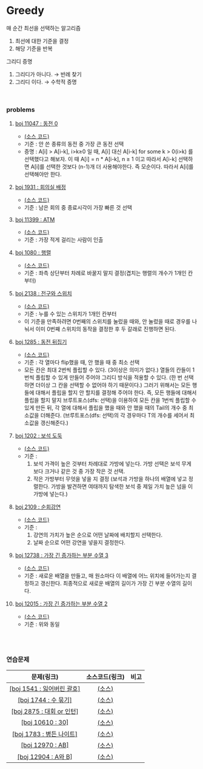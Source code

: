 # Greedy

매 순간 최선을 선택하는 알고리즘

1. 최선에 대한 기준을 결정
2. 해당 기준을 반복

그리디 증명

1. 그리디가 아니다. → 반례 찾기
2. 그리디 이다. → 수학적 증명

<br>

### problems

1. [boj 11047 : 동전 0](https://www.acmicpc.net/prblem/11047)
    - [(소스 코드)](https://github.com/95kim1/study_learn/blob/main/ps/learn/middle1/Greedy/boj11047.cpp)
    - 기준 : 안 쓴 종류의 동전 중 가장 큰 동전 선택
    - 증명 : A[i] > A[i-k], i>k≥0 일 때, A[i] 대신 A[i-k] for some k > 0(i>k) 를 선택했다고 해보자. 이 때 A[i] = n * A[i-k], n ≥ 1 이고 따라서 A[i-k] 선택하면 A[i]를 선택한 것보다 (n-1)개 더 사용해야한다. 즉 모순이다. 따라서 A[i]를 선택해야만 한다.

2. [boj 1931 : 회의실 배정](https://www.acmicpc.net/prblem/1931)
    - [(소스 코드)](https://github.com/95kim1/study_learn/blob/main/ps/learn/middle1/Greedy/boj1931.cpp)
    - 기준 : 남은 회의 중 종료시각이 가장 빠른 것 선택

3. [boj 11399 : ATM](https://www.acmicpc.net/prblem/11399)
    - [(소스 코드)](https://github.com/95kim1/study_learn/blob/main/ps/learn/middle1/Greedy/boj11399.cpp)
    - 기준 : 가장 적게 걸리는 사람이 인출

4. [boj 1080 : 행렬](https://www.acmicpc.net/prblem/1080)
    - [(소스 코드)](https://github.com/95kim1/study_learn/blob/main/ps/learn/middle1/Greedy/boj1080.cpp)
    - 기준 : 좌측 상단부터 차례로 바꿀지 말지 결정(겹치는 행렬의 개수가 1개인 칸 부터)

5. [boj 2138 : 전구와 스위치](https://www.acmicpc.net/prblem/2138)
    - [(소스 코드)](https://github.com/95kim1/study_learn/blob/main/ps/learn/middle1/Greedy/boj2138.cpp)
    - 기준 : 누를 수 있는 스위치가 1개인 칸부터
    - 이 기준을 만족하려면 0번째의 스위치를 눌렀을 때와, 안 눌렀을 때로 경우를 나눠서 이미 0번째 스위치의 동작을 결정한 후 두 갈래로 진행하면 된다.

6. [boj 1285 : 동전 뒤집기](https://www.acmicpc.net/prblem/1285)
    - [(소스 코드)](https://github.com/95kim1/study_learn/blob/main/ps/learn/middle1/Greedy/boj1285.cpp)
    - 기준 : 각 열마다 flip했을 때, 안 했을 때 중 최소 선택
    - 모든 칸은 최대 2번씩 플립할 수 있다. (3이상은 의미가 없다.)
 열들의 칸들이 1번씩 플립할 수 있게 만들어 주어야 그리디 방식을 적용할 수 있다. (한 번 선택하면 더이상 그 칸을 선택할 수 없어야 하기 때문이다.)
 그러기 위해서는 모든 행들에 대해서 플립을 할지 안 할지를 결정해 주어야 한다.
 즉, 모든 행들에 대해서 플립을 할지 말지 브루트포스(dfs: 선택)을 이용하여 모든 칸을 1번씩 플립할 수 있게 만든 뒤, 각 열에 대해서 플립을 했을 때와 안 했을 때의 Tail의 개수 중 최소값을 더해준다. (브루트포스(dfs: 선택)의 각 경우마다 T의 개수를 세어서 최소값을 갱신해준다.)

7. [boj 1202 : 보석 도둑](https://www.acmicpc.net/prblem/1202)
    - [(소스 코드)](https://github.com/95kim1/study_learn/blob/main/ps/learn/middle1/Greedy/boj1202.cpp)
    - 기준 :
      1. 보석 가격이 높은 것부터 차례대로 가방에 넣는다. 가방 선택은 보석 무게 보다 크거나 같은 것 중 가장 작은 것 선택.
      2. 작은 가방부터 무엇을 넣을 지 결정 (보석과 가방을 하나의 배열에 넣고 정렬한다. 가방을 발견하면 여태까지 탐색한 보석 중 제일 가치 높은 넘을 이 가방에 넣는다.)

8. [boj 2109 : 순회강연](https://www.acmicpc.net/prblem/2109)
    - [(소스 코드)](https://github.com/95kim1/study_learn/blob/main/ps/learn/middle1/Greedy/boj2109.cpp)
    - 기준 :
      1. 강연의 가치가 높은 순으로 어떤 날짜에 배치할지 선택한다.
      2. 날짜 순으로 어떤 강연을 넣을지 결정한다.

9. [boj 12738 : 가장 긴 증가하는 부분 수열 3](https://www.acmicpc.net/prblem/12738)
    - [(소스 코드)](https://github.com/95kim1/study_learn/blob/main/ps/learn/middle1/Greedy/boj12738.cpp)
    - 기준 : 새로운 배열을 만들고, 매 원소마다 이 배열에 어느 위치에 들어가는지 결정하고 갱신한다. 최종적으로 새로운 배열의 길이가 가장 긴 부분 수열의 길이다.

10. [boj 12015 : 가장 긴 증가하는 부분 수열 2](https://www.acmicpc.net/prblem/12015)
    - [(소스 코드)](https://github.com/95kim1/study_learn/blob/main/ps/learn/middle1/Greedy/boj12015.cpp)
    - 기준 : 위와 동일

<br>
<br>

### 연습문제

|문제(링크)|소스코드(링크)|비고|
|:------:|:--------:|:-:|
|[[boj 1541 : 잃어버린 괄호]](https://www.acmicpc.net/problem/1541)|[(소스)](https://github.com/95kim1/study_learn/blob/main/ps/learn/middle1/Greedy/boj1541.cpp)||
|[[boj 1744 : 수 묶기]](https://www.acmicpc.net/problem/1744)|[(소스)](https://github.com/95kim1/study_learn/blob/main/ps/learn/middle1/Greedy/boj1744.cpp)||
|[[boj 2875 : 대회 or 인턴]](https://www.acmicpc.net/problem/2875)|[(소스)](https://github.com/95kim1/study_learn/blob/main/ps/learn/middle1/Greedy/boj2875.cpp)||
|[[boj 10610 : 30]](https://www.acmicpc.net/problem/10610)|[(소스)](https://github.com/95kim1/study_learn/blob/main/ps/learn/middle1/Greedy/boj10610.cpp)||
|[[boj 1783 : 병든 나이트]](https://www.acmicpc.net/problem/1783)|[(소스)](https://github.com/95kim1/study_learn/blob/main/ps/learn/middle1/Greedy/boj1783.cpp)||
|[[boj 12970 : AB]](https://www.acmicpc.net/problem/12970)|[(소스)](https://github.com/95kim1/study_learn/blob/main/ps/learn/middle1/Greedy/boj12970.cpp)||
|[[boj 12904 : A와 B]](https://www.acmicpc.net/problem/12904)|[(소스)](https://github.com/95kim1/study_learn/blob/main/ps/learn/middle1/Greedy/boj12904.cpp)||
